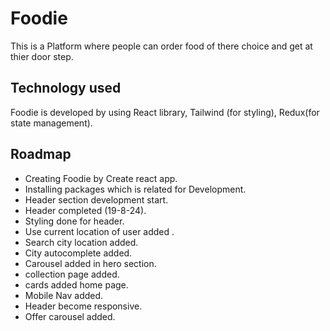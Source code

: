# Foodie

This is a Platform where people can order food of there choice and get at thier door step.

## Technology used

Foodie is developed by using  React library, Tailwind (for styling), Redux(for state management).

## Roadmap
- Creating Foodie by Create react app.
- Installing packages which is related for Development.
- Header section development start.
- Header completed (19-8-24).
- Styling done for header.
- Use current location of user added .
- Search city location added.
- City autocomplete added.
- Carousel added in hero section.
- collection page added.
- cards added home page.
- Mobile Nav added.
- Header become responsive.
- Offer carousel added.
  
   


